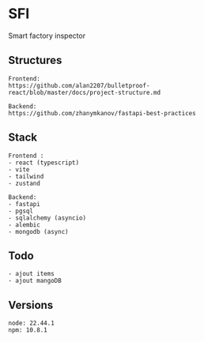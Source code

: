 # SFI
Smart factory inspector

## Structures
```
Frontend:
https://github.com/alan2207/bulletproof-react/blob/master/docs/project-structure.md

Backend:
https://github.com/zhanymkanov/fastapi-best-practices
```

## Stack
```
Frontend :
- react (typescript)
- vite
- tailwind
- zustand

Backend:
- fastapi
- pgsql
- sqlalchemy (asyncio)
- alembic
- mongodb (async)
```

## Todo
``` 
- ajout items
- ajout mangoDB
```

## Versions
```
node: 22.44.1
npm: 10.8.1
```